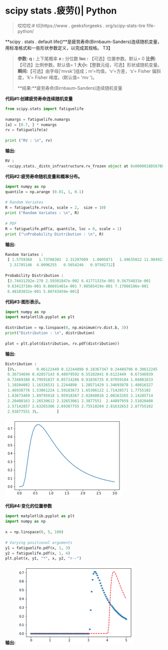 # scipy stats .疲劳()| Python

> 哎哎哎:# t0]https://www . geeksforgeeks . org/scipy-stats-tire fife-python/

**scipy . stats . default life()**是疲劳寿命(Birnbaum-Sanders)连续随机变量，用标准格式和一些形状参数定义，以完成其规格。
T3】

> **参数:**
> **q :** 上下尾概率
> **x :** 分位数
> **loc :** 【可选】位置参数。默认= 0
> **比例:**【可选】比例参数。默认值= 1
> **大小:**【整数元组，可选】形状或随机变量。
> **瞬间:**【可选】由字母['mvsk']组成；m’=均值，‘v’=方差，‘s’= Fisher 偏斜度，‘k’= Fisher 峰度。(默认值= 'mv ')。
> 
> **结果:**疲劳寿命(Birnbaum-Sanders)连续随机变量

**代码#1:创建疲劳寿命连续随机变量**

```py
from scipy.stats import fatiguelife

numargs = fatiguelife.numargs
[a] = [0.7, ] * numargs
rv = fatiguelife(a)

print ("RV : \n", rv) 
```

**输出:**

```py
RV : 
 <scipy.stats._distn_infrastructure.rv_frozen object at 0x0000018D567B8400>

```

**代码#2:疲劳寿命随机变量和概率分布。**

```py
import numpy as np
quantile = np.arange (0.01, 1, 0.1)

# Random Variates
R = fatiguelife.rvs(a, scale = 2,  size = 10)
print ("Random Variates : \n", R)

# PDF
R = fatiguelife.pdf(a, quantile, loc = 0, scale = 1)
print ("\nProbability Distribution : \n", R)
```

**输出:**

```py
Random Variates : 
 [ 1.5759368   1.73788302  2.31297609  1.0005871   1.49635022 11.98492239
  2.51785146  4.0096255   0.5654246   0.97502712]

Probability Distribution : 
 [3.74431292e-278 2.59381847e-002 6.41771315e-001 9.56754833e-001
 9.63413710e-001 8.86691481e-001 7.98585419e-001 7.17860186e-001
 6.48103032e-001 5.88743459e-001]

```

**代码#3:图形表示。**

```py
import numpy as np
import matplotlib.pyplot as plt

distribution = np.linspace(0, np.minimum(rv.dist.b, 3))
print("Distribution : \n", distribution)

plot = plt.plot(distribution, rv.pdf(distribution))
```

**输出:**

```py
Distribution : 
 [0\.         0.06122449 0.12244898 0.18367347 0.24489796 0.30612245
 0.36734694 0.42857143 0.48979592 0.55102041 0.6122449  0.67346939
 0.73469388 0.79591837 0.85714286 0.91836735 0.97959184 1.04081633
 1.10204082 1.16326531 1.2244898  1.28571429 1.34693878 1.40816327
 1.46938776 1.53061224 1.59183673 1.65306122 1.71428571 1.7755102
 1.83673469 1.89795918 1.95918367 2.02040816 2.08163265 2.14285714
 2.20408163 2.26530612 2.32653061 2.3877551  2.44897959 2.51020408
 2.57142857 2.63265306 2.69387755 2.75510204 2.81632653 2.87755102
 2.93877551 3\.        ]
```

![](img/1732fad6857382ae6d406b94b8975807.png)

**代码#4:变化的位置参数**

```py
import matplotlib.pyplot as plt
import numpy as np

x = np.linspace(0, 5, 100)

# Varying positional arguments
y1 = fatiguelife.pdf(x, 1, 3)
y2 = fatiguelife.pdf(x, 1, 4)
plt.plot(x, y1, "*", x, y2, "r--")
```

**输出:**
![](img/6feccf43d4ef59043925f1f1591a4d2a.png)